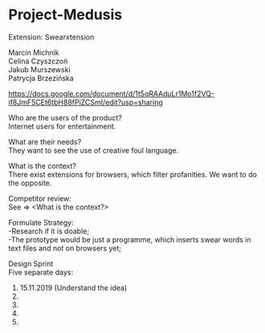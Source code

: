# Project-Medusis
Extension: Swearxtension

Marcin Michnik  
Celina Czyszczoń  
Jakub Murszewski  
Patrycja Brzezińska  

https://docs.google.com/document/d/1t5qRAAduLr1Mo1f2VQ-if8JmF5CEt6tbH88fPiZCSmI/edit?usp=sharing

Who are the users of the product?  
Internet users for entertainment.

What are their needs?  
They want to see the use of creative foul language.

What is the context?  
There exist extensions for browsers, which filter profanities. We want to do the opposite.

Competitor review:  
See => <What is the context?>

Formulate Strategy:  
-Research if it is doable;  
-The prototype would be just a programme, which inserts swear words in text files and not on browsers yet;  

Design Sprint  
Five separate days:  
1. 15.11.2019  (Understand the idea)  
2. 
3. 
4. 
5. 
